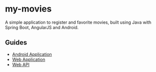 # my-movies

A simple application to register and favorite movies, built using Java with Spring Boot, AngularJS and Android.

## Guides

- [Android Application](https://github.com/WellingtonCosta/my-movies/blob/master/my-movies-android/README.md)
- [Web Application](https://github.com/WellingtonCosta/my-movies/blob/master/my-movies-web/README.md)
- [Web API](https://github.com/WellingtonCosta/my-movies/blob/master/my-movies-api/README.md)
